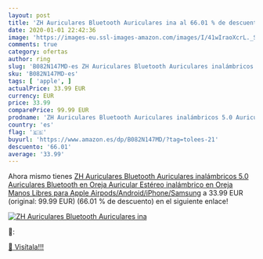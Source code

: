 ```yaml
---
layout: post
title: 'ZH Auriculares Bluetooth Auriculares ina al 66.01 % de descuento'
date: 2020-01-01 22:42:36
image: 'https://images-eu.ssl-images-amazon.com/images/I/41wIraoXcrL._SL200_.jpg'
comments: true
category: ofertas
author: ring
slug: 'B082N147MD-es ZH Auriculares Bluetooth Auriculares inalámbricos 5.0...'
sku: 'B082N147MD-es'
tags: [ 'apple', ]
actualPrice: 33.99 EUR
currency: EUR
price: 33.99
comparePrice: 99.99 EUR
prodname: 'ZH Auriculares Bluetooth Auriculares inalámbricos 5.0 Auriculares Bluetooth en Oreja Auricular Estéreo inalámbrico en Oreja Manos Libres para Apple Airpods/Android/iPhone/Samsung'
country: 'es'
flag: '🇪🇸'
buyurl: 'https://www.amazon.es/dp/B082N147MD/?tag=tolees-21'
descuento: '66.01'
average: '33.99'
---
```


Ahora mismo tienes [ZH Auriculares Bluetooth Auriculares inalámbricos 5.0 Auriculares Bluetooth en Oreja Auricular Estéreo inalámbrico en Oreja Manos Libres para Apple Airpods/Android/iPhone/Samsung](https://www.amazon.es/dp/B082N147MD/?tag=tolees-21) a 33.99 EUR (original: 99.99 EUR) (66.01 %  de descuento) en el siguiente enlace!

[![ZH Auriculares Bluetooth Auriculares ina](https://images-eu.ssl-images-amazon.com/images/I/41wIraoXcrL._SL200_.jpg)](https://www.amazon.es/dp/B082N147MD/?tag=tolees-21)

🔎:


[🛒 Visítala!!!](https://www.amazon.es/dp/B082N147MD/?tag=tolees-21)
